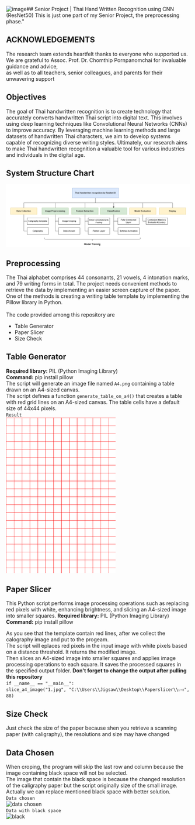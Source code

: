 ![image](https://github.com/J1gsaww/Senior-Project_Data-Preprocessing/assets/83120560/9ca4343d-3bd8-452a-bda3-96bb1f52c7fb)## Senior Project | Thai Hand Written Recognition using CNN (ResNet50)
This is just one part of my Senior Project, the preprocessing phase."

## ACKNOWLEDGEMENTS
The research team extends heartfelt thanks to everyone who supported us. 
<br> We are grateful to Assoc. Prof. Dr. Chomthip Pornpanomchai for invaluable guidance and advice, 
<br> as well as to all teachers, senior colleagues, and parents for their unwavering support

## Objectives
The goal of Thai handwritten recognition is to create technology that accurately converts handwritten Thai script into digital text. This involves using deep learning techniques like Convolutional Neural Networks (CNNs) to improve accuracy. By leveraging machine learning methods and large datasets of handwritten Thai characters, we aim to develop systems capable of recognizing diverse writing styles. Ultimately, our research aims to make Thai handwritten recognition a valuable tool for various industries and individuals in the digital age.

## System Structure Chart
<img src="System Structure Chart.png" alt="SystemArc">


## Preprocessing 
The Thai alphabet comprises 44 consonants, 21 vowels, 4 intonation marks, and 79 writing forms in total. The project needs convenient methods to retrieve the data by implementing an easier screen capture of the paper. One of the methods is creating a writing table template by implementing the Pillow library in Python.
<br><br>
The code provided among this repository are 
- Table Generator
- Paper Slicer
- Size Check

## Table Generator
**Required library:** PIL (Python Imaging Library) 
<br> **Command:** pip install pillow
<br> The script will generate an image file named `A4.png` containing a table drawn on an A4-sized canvas.
<br> The script defines a function `generate_table_on_a4()` that creates a table with red grid lines on an A4-sized canvas. The table cells have a default size of 44x44 pixels.
<br>`Result`<br>
<img src="A4.png" alt="table" width="300">

## Paper Slicer
This Python script performs image processing operations such as replacing red pixels with white, enhancing brightness, and slicing an A4-sized image into smaller squares.
**Required library:** PIL (Python Imaging Library) 
<br> **Command:** pip install pillow

As you see that the template contain red lines, after we collect the calography image and put to the progeam.
<br> The script will eplaces red pixels in the input image with white pixels based on a distance threshold. It returns the modified image.
<br> Then slices an A4-sized image into smaller squares and applies image processing operations to each square. It saves the processed squares in the specified output folder.
**Don't forget to change the output after pulling this repository**
<br>`if __name__ == "__main__":`
   <br> `slice_a4_image("1.jpg", "C:\\Users\\Jigsaw\\Desktop\\Paperslicer\\เ-ะ", 88)`

## Size Check
Just check the size of the paper because shen you retrieve a scanning paper (with caligraphy), the resolutions and size may have changed

## Data Chosen 
When croping, the program will skip the last row and column because the image containing black space will not be selected. 
<br> The image that contain the black space is because the changed resolution of the caligraphy paper but the script originally size of the small image.
<br> Actually we can replace mentioned black space with better solution.
<br>
`Data chosen`<br>
<img src="Data Chosen.png" alt="data chosen" width="300">
<br>
`Data with black space`<br>
<img src="ExampleDataWithBlackSpace.png" alt="black">

